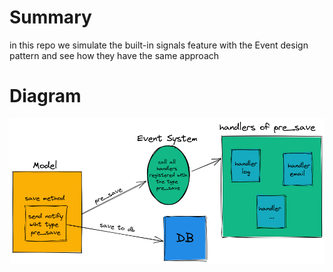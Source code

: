 # Summary

in this repo we simulate the built-in signals feature with the Event design pattern and see how they have the same approach

# Diagram

![Diagram of this project](https://github.com/bigsbug/Design-Pattens/blob/main/Django/event/Signals/diagram.png)
